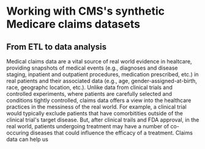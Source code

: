 # Working with CMS's synthetic Medicare claims datasets
## From ETL to data analysis

Medical claims data are a vital source of real world evidence in healtcare, providing snapshots of medical events (e.g., diagnoses and disease staging, inpatient and outpatient procedures, medication prescribed, etc.) in real patients and their associated data (e.g., age, gender-assigned-at-birth, race, geographc location, etc.). Unlike data from clinical trials and controlled experiments, where patients are carefully selected and conditions tightly controlled, claims data offers a view into the healthcare practices in the messiness of the real world. For example, a clinical trial would typically exclude patients that have comorbitities outside of the clinical trial's target disease. But, after clinical trails and FDA approval, in the real world, patients undergoing treatment may have a number of co-occuring diseases that could influence the efficacy of a treatment. Claims data can help us  
